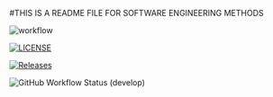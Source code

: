 #THIS IS A README FILE FOR SOFTWARE ENGINEERING METHODS

![workflow](https://github.com/Matthew2904/softwatreEngineeringMethods/actions/workflows/main.yml/badge.svg)

[![LICENSE](https://img.shields.io/github/license/Matthew2904/sem.svg?style=flat-square)](https://github.com/Matthew2904/sem/blob/master/LICENSE)

[![Releases](https://img.shields.io/github/release/Matthew2904/sem/all.svg?style=flat-square)](https://github.com/Matthew2904/sem/releases)


![GitHub Workflow Status (develop)](https://img.shields.io/github/workflow/status/Matthew2904/softwareEngineeringMethods/main.yml/develop?style=flat-square)








